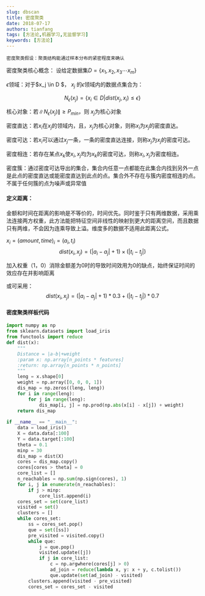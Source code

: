 ```yaml
---
slug: dbscan
title: 密度聚类
date: 2018-07-17
authors: tianfang
tags: [方法论,机器学习,无监督学习]
keywords: [方法论]
---
```


`密度聚类假设：聚类结构能通过样本分布的紧密程度来确认`

密度聚类核心概念：
设给定数据集$D=\{x_1, x_2,x_3 \cdots x_m \}$

$\epsilon$领域：对于$x_j \in D $， $x_j$ 的$\epsilon$领域内的数据点集合为：

$$N_{\epsilon}(x_j) = \{x_i \in D | dist(x_j,x_i) \leq \epsilon \}$$


核心对象：若$\|N_{\epsilon}(x_j) \| \geq P_{min}$，则 $x_j$为核心对象

密度直达：若$x_i$在$x_j$的领域内，且，$x_j$为核心对象，则称$x_i$为$x_j$的密度直达。

密度可达：若$x_i$可以通过$x_j$一条，一条的密度直达连接，则称$x_j$为$x_j$的密度可达。

密度相连：若存在某点$x_k$使$x_i, x_j$均为$x_k$的密度可达，则称$x_i, x_j$为密度相连。

密度簇：通过密度可达导出的集合，集合内任意一点都能在此集合内找到另外一点是此点的密度直达或能密度直达到此点的点。集合外不存在与簇内密度相连的点。不属于任何簇的点为噪声或异常值


#### 定义距离：
金额和时间在距离的影响是不等价的，时间优先。同时鉴于只有两维数据，采用乘法连接两方权重，此方法能把特征空间非线性的映射到更大的距离空间，而且数据只有两维，不会因为连乘导致上溢。维度多的数据不适用此距离公式。

$x_i =(amount,time)_i = (a_i,t_i)$
$$dist(x_i,x_j)= (|a_i-a_j|+1) \times (|t_i-t_j|)$$

加入权重（1，0）消除金额差为0时的导致时间效用为0的缺点，始终保证时间的效应存在并影响距离

或可采用：
$$dist(x_i,x_j)= (|a_i-a_j|+1)*0.3 + (|t_i-t_j|) *0.7$$

#### 密度聚类样板代码

``` python
import numpy as np
from sklearn.datasets import load_iris
from functools import reduce
def dist(x):
	"""
	Distance = |a-b|+weight
	:param x: np.array[n_points * features]
	:return: np.array[n_points * n_points]
	"""
	leng = x.shape[0]
	weight = np.array([0, 0, 0, 1])
	dis_map = np.zeros((leng, leng))
	for i in range(leng):
		for j in range(leng):
			dis_map[i, j] = np.prod(np.abs(x[i] - x[j]) + weight)
	return dis_map
	
if __name__ == "__main__":
	data = load_iris()
	X = data.data[:100]
	Y = data.target[:100]
	theta = 0.1
	minp = 30
	dis_map = dist(X)
	cores = dis_map.copy()
	cores[cores > theta] = 0
	core_list = []
	n_reachables = np.sum(np.sign(cores), 1)
	for i, j in enumerate(n_reachables):
		if j > minp:
			core_list.append(i)
	cores_set = set(core_list)
	visited = set()
	clusters = []
	while cores_set:
		ss = cores_set.pop()
		que = set([ss])
		pre_visited = visited.copy()
		while que:
			j = que.pop()
			visited.update([j])
			if j in core_list:
				c = np.argwhere(cores[j] > 0)
				ad_join = reduce(lambda x, y: x + y, c.tolist())
				que.update(set(ad_join) - visited)
		clusters.append(visited - pre_visited)
		cores_set = cores_set - visited
```